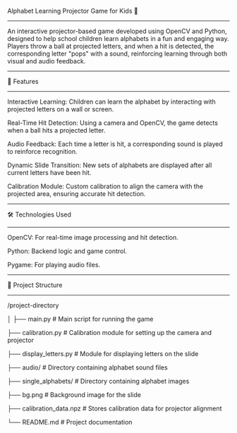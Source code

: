 Alphabet Learning Projector Game for Kids 🎯

----------------------------------------------------------------------------------------------------------------

An interactive projector-based game developed using OpenCV and Python, designed to help school children learn alphabets in a fun and engaging way. Players throw a ball at projected letters, and when a hit is detected, the corresponding letter "pops" with a sound, reinforcing learning through both visual and audio feedback.

----------------------------------------------------------------------------------------------------------------

🚀 Features

---------------------------------------------------------------------------------------------------------------

Interactive Learning: Children can learn the alphabet by interacting with projected letters on a wall or screen.

Real-Time Hit Detection: Using a camera and OpenCV, the game detects when a ball hits a projected letter.

Audio Feedback: Each time a letter is hit, a corresponding sound is played to reinforce recognition.

Dynamic Slide Transition: New sets of alphabets are displayed after all current letters have been hit.

Calibration Module: Custom calibration to align the camera with the projected area, ensuring accurate hit detection.

--------------------------------------------------------------------------------------------------------------

🛠️ Technologies Used

---------------------------------------------------------------------------------------------------------------

OpenCV: For real-time image processing and hit detection.

Python: Backend logic and game control.

Pygame: For playing audio files.

-------------------------------------------------------------------------------------------------------------------------------

📂 Project Structure

-------------------------------------------------------------------------------------------------------------------------------

/project-directory

│
├── main.py                # Main script for running the game

├── calibration.py         # Calibration module for setting up the camera and projector

├── display_letters.py     # Module for displaying letters on the slide

├── audio/                 # Directory containing alphabet sound files

├── single_alphabets/      # Directory containing alphabet images

├── bg.png                 # Background image for the slide

├── calibration_data.npz   # Stores calibration data for projector alignment

└── README.md              # Project documentation
